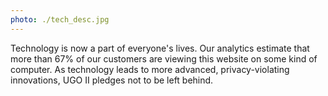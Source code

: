 ```yaml
---
photo: ./tech_desc.jpg
---
```


Technology is now a part of everyone's lives. Our analytics estimate that more than 67% of our customers are viewing this website on some kind of computer. As technology leads to more advanced, privacy-violating innovations, UGO II pledges not to be left behind.

